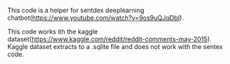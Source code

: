 This code is a helper for sentdex deeplearning chatbot(https://www.youtube.com/watch?v=9os9uQJqDbI).

This code works ith the kaggle dataset(https://www.kaggle.com/reddit/reddit-comments-may-2015). Kaggle dataset extracts to a .sqlite file and does not work with the sentex code.




